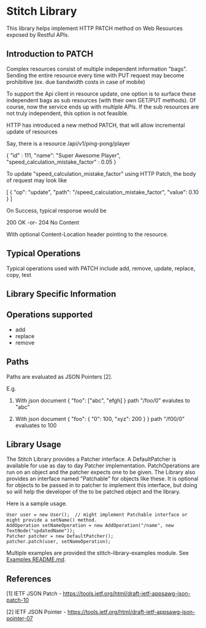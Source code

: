Stitch Library
=============

This library helps implement HTTP PATCH method on Web Resources exposed by Restful APIs.

Introduction to PATCH
---------------------
Complex resources consist of multiple independent information "bags". Sending the entire resource every time with PUT request may become prohibitive (ex. due bandwidth costs in case of mobile)

To support the Api client in resource update, one option is to surface these independent bags as sub resources (with their own GET/PUT methods).  Of course, now the service ends up with multiple APIs. If the sub resources are not truly independent, this option is not feasible.

HTTP has introduced a new method PATCH, that will allow incremental update of resources

Say, there is a resource  /api/v1/ping-pong/player

{
     "id" : 111,
     "name": "Super Awesome Player",
     "speed_calculation_mistake_factor" : 0.05
}

To update "speed_calculation_mistake_factor" using HTTP Patch, the body of request may look like

[
    { "op": "update", "path": "/speed_calculation_mistake_factor", "value": 0.10 }
]

On Success, typical response would be

200 OK -or- 204 No Content

With optional Content-Location header pointing to the resource.

Typical Operations
------------------
Typical operations used with PATCH include add, remove, update, replace, copy, test


Library Specific Information
----------------------------

Operations supported
--------------------
* add
* replace
* remove

Paths
-----
Paths are evaluated as JSON Pointers [2].

E.g.
1. With json document
{
  "foo": ["abc", "efgh]
}
path "/foo/0" evalutes to "abc"

2. With json document
{
  "foo": { "0": 100,
           "xyz": 200
         }
}
path "/f00/0" evaluates to 100

Library Usage
-------------

The Stitch Library provides a Patcher interface. A DefaultPatcher is available for use as day to day Patcher implementation. PatchOperations are run on an object and the patcher expects one to be given. The Library also provides an interface named "Patchable" for objects like these. It is optional for objects to be passed in to patcher to implement this interface, but doing so will help the developer of the to be patched object and the library.

Here is a sample usage.

    User user = new User();  // might implement Patchable interface or might provide a setName() method.
    AddOperation setNameOperation = new AddOperation("/name", new TextNode("updatedName"));
    Patcher patcher = new DefaultPatcher();
    patcher.patch(user, setNameOperation);

Multiple examples are provided the stitch-library-examples module. See [Examples README.md](./stitch-library-examples/README.md).


References
----------

[1] IETF JSON Patch - https://tools.ietf.org/html/draft-ietf-appsawg-json-patch-10

[2] IETF JSON Pointer - https://tools.ietf.org/html/draft-ietf-appsawg-json-pointer-07
